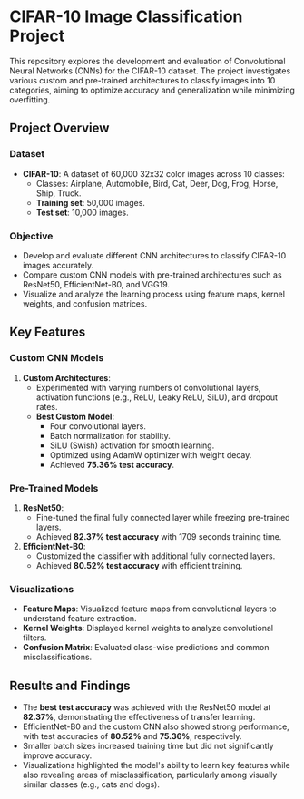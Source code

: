 # CIFAR-10 Image Classification Project

This repository explores the development and evaluation of Convolutional Neural Networks (CNNs) for the CIFAR-10 dataset. The project investigates various custom and pre-trained architectures to classify images into 10 categories, aiming to optimize accuracy and generalization while minimizing overfitting.

## Project Overview

### Dataset
- **CIFAR-10**: A dataset of 60,000 32x32 color images across 10 classes:
  - Classes: Airplane, Automobile, Bird, Cat, Deer, Dog, Frog, Horse, Ship, Truck.
  - **Training set**: 50,000 images.
  - **Test set**: 10,000 images.

### Objective
- Develop and evaluate different CNN architectures to classify CIFAR-10 images accurately.
- Compare custom CNN models with pre-trained architectures such as ResNet50, EfficientNet-B0, and VGG19.
- Visualize and analyze the learning process using feature maps, kernel weights, and confusion matrices.

## Key Features

### Custom CNN Models
1. **Custom Architectures**: 
   - Experimented with varying numbers of convolutional layers, activation functions (e.g., ReLU, Leaky ReLU, SiLU), and dropout rates.
   - **Best Custom Model**:
     - Four convolutional layers.
     - Batch normalization for stability.
     - SiLU (Swish) activation for smooth learning.
     - Optimized using AdamW optimizer with weight decay.
     - Achieved **75.36% test accuracy**.

### Pre-Trained Models
1. **ResNet50**:
   - Fine-tuned the final fully connected layer while freezing pre-trained layers.
   - Achieved **82.37% test accuracy** with 1709 seconds training time.
2. **EfficientNet-B0**:
   - Customized the classifier with additional fully connected layers.
   - Achieved **80.52% test accuracy** with efficient training.


### Visualizations
- **Feature Maps**: Visualized feature maps from convolutional layers to understand feature extraction.
- **Kernel Weights**: Displayed kernel weights to analyze convolutional filters.
- **Confusion Matrix**: Evaluated class-wise predictions and common misclassifications.

## Results and Findings
- The **best test accuracy** was achieved with the ResNet50 model at **82.37%**, demonstrating the effectiveness of transfer learning.
- EfficientNet-B0 and the custom CNN also showed strong performance, with test accuracies of **80.52%** and **75.36%**, respectively.
- Smaller batch sizes increased training time but did not significantly improve accuracy.
- Visualizations highlighted the model's ability to learn key features while also revealing areas of misclassification, particularly among visually similar classes (e.g., cats and dogs).

